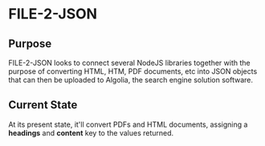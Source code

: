 FILE-2-JSON
=====================

Purpose
---------------

FILE-2-JSON looks to connect several NodeJS libraries together with the purpose of converting HTML, HTM, PDF documents, etc into JSON objects that can then be uploaded to Algolia, the search engine solution software.  

Current State
---------------

At its present state, it'll convert PDFs and HTML documents, assigning a **headings** and **content** key to the values returned.